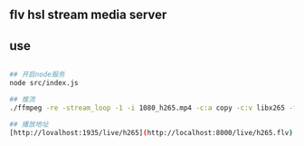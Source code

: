## flv hsl stream media server

## use
```bash

## 开启node服务
node src/index.js

## 推流
./ffmpeg -re -stream_loop -1 -i 1080_h265.mp4 -c:a copy -c:v libx265 -f flv rtmp://localhost:1935/live/h265

## 播放地址
[http://lovalhost:1935/live/h265](http://localhost:8000/live/h265.flv)

```